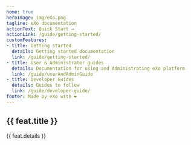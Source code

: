 ```yaml
---
home: true
heroImage: img/eXo.png
tagline: eXo documentation
actionText: Quick Start →
actionLink: /guide/getting-started/
customFeatures:
- title: Getting started
  details: Getting started documentation
  link: /guide/getting-started/
- title: User & Administrator guides
  details: Documentation for using and Administrating eXo platform
  link: /guide/userAndAdminGuide
- title: Developer Guides
  details: Guides to follow
  link: /guide/developer-guide/
footer: Made by eXo with ❤️
---
```


<div class="features">
  <div class="feature" v-for="feat in $page.frontmatter.customFeatures">
    <h2><a v-bind:href="feat.link">{{ feat.title }}</a></h2>
    <p>{{ feat.details }}</p>
  </div>
</div>
